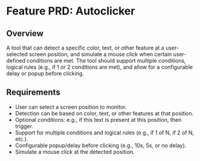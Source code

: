 # Feature PRD: Autoclicker

## Overview
A tool that can detect a specific color, text, or other feature at a user-selected screen position, and simulate a mouse click when certain user-defined conditions are met. The tool should support multiple conditions, logical rules (e.g., if 1 or 2 conditions are met), and allow for a configurable delay or popup before clicking.

## Requirements
- User can select a screen position to monitor.
- Detection can be based on color, text, or other features at that position.
- Optional conditions: e.g., if this text is present at this position, then trigger.
- Support for multiple conditions and logical rules (e.g., if 1 of N, if 2 of N, etc.).
- Configurable popup/delay before clicking (e.g., 10s, 5s, or no delay).
- Simulate a mouse click at the detected position.
